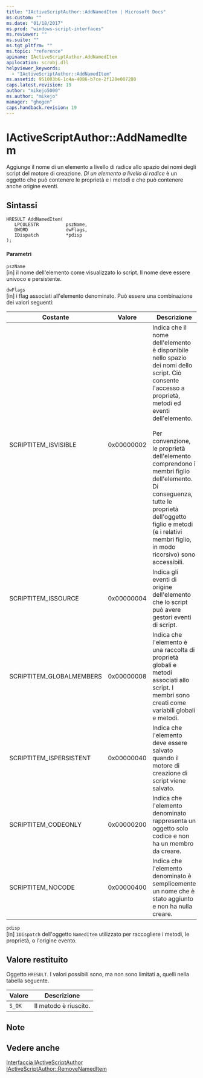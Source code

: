 ```yaml
---
title: "IActiveScriptAuthor::AddNamedItem | Microsoft Docs"
ms.custom: ""
ms.date: "01/18/2017"
ms.prod: "windows-script-interfaces"
ms.reviewer: ""
ms.suite: ""
ms.tgt_pltfrm: ""
ms.topic: "reference"
apiname: IActiveScriptAuthor.AddNamedItem
apilocation: scrobj.dll
helpviewer_keywords: 
  - "IActiveScriptAuthor::AddNamedItem"
ms.assetid: 951003b6-1c4a-4086-b7ce-2f128e007280
caps.latest.revision: 19
author: "mikejo5000"
ms.author: "mikejo"
manager: "ghogen"
caps.handback.revision: 19
---
```

# IActiveScriptAuthor::AddNamedItem
Aggiunge il nome di un elemento a livello di radice allo spazio dei nomi degli script del motore di creazione.  *Di un elemento a livello di radice* è un oggetto che può contenere le proprietà e i metodi e che può contenere anche origine eventi.  
  
## Sintassi  
  
```  
HRESULT AddNamedItem(  
   LPCOLESTR          pszName,  
   DWORD              dwFlags,  
   IDispatch          *pdisp  
);  
```  
  
#### Parametri  
 `pszName`  
 \[in\] il nome dell'elemento come visualizzato lo script.  Il nome deve essere univoco e persistente.  
  
 `dwFlags`  
 \[in\] i flag associati all'elemento denominato.  Può essere una combinazione dei valori seguenti:  
  
|Costante|Valore|Descrizione|  
|--------------|------------|-----------------|  
|SCRIPTITEM\_ISVISIBLE|0x00000002|Indica che il nome dell'elemento è disponibile nello spazio dei nomi dello script.  Ciò consente l'accesso a proprietà, metodi ed eventi dell'elemento.<br /><br /> Per convenzione, le proprietà dell'elemento comprendono i membri figlio dell'elemento.  Di conseguenza, tutte le proprietà dell'oggetto figlio e metodi \(e i relativi membri figlio, in modo ricorsivo\) sono accessibili.|  
|SCRIPTITEM\_ISSOURCE|0x00000004|Indica gli eventi di origine dell'elemento che lo script può avere gestori eventi di script.|  
|SCRIPTITEM\_GLOBALMEMBERS|0x00000008|Indica che l'elemento è una raccolta di proprietà globali e metodi associati allo script.  I membri sono creati come variabili globali e metodi.|  
|SCRIPTITEM\_ISPERSISTENT|0x00000040|Indica che l'elemento deve essere salvato quando il motore di creazione di script viene salvato.|  
|SCRIPTITEM\_CODEONLY|0x00000200|Indica che l'elemento denominato rappresenta un oggetto solo codice e non ha un membro da creare.|  
|SCRIPTITEM\_NOCODE|0x00000400|Indica che l'elemento denominato è semplicemente un nome che è stato aggiunto e non ha nulla creare.|  
  
 `pdisp`  
 \[in\] `IDispatch` dell'oggetto `NamedItem` utilizzato per raccogliere i metodi, le proprietà, o l'origine evento.  
  
## Valore restituito  
 Oggetto `HRESULT`.  I valori possibili sono, ma non sono limitati a, quelli nella tabella seguente.  
  
|Valore|Descrizione|  
|------------|-----------------|  
|`S_OK`|Il metodo è riuscito.|  
  
## Note  
  
## Vedere anche  
 [Interfaccia IActiveScriptAuthor](../../winscript/reference/iactivescriptauthor-interface.md)   
 [IActiveScriptAuthor::RemoveNamedItem](../../winscript/reference/iactivescriptauthor-removenameditem.md)